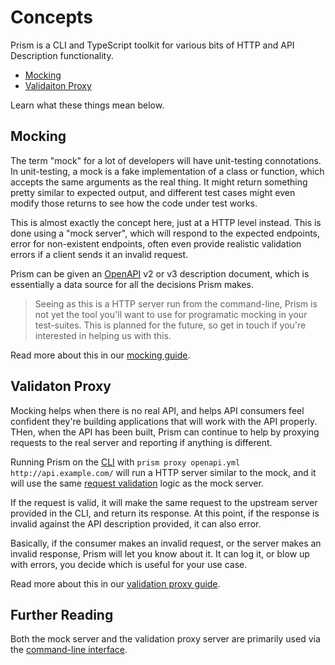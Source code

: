 # Concepts

Prism is a CLI and TypeScript toolkit for various bits of HTTP and API Description
functionality. 

- [Mocking](#mocking)
- [Validaiton Proxy](#validaton-proxy)

Learn what these things mean below.

## Mocking

The term "mock" for a lot of developers will have unit-testing connotations. In
unit-testing, a mock is a fake implementation of a class or function, which
accepts the same arguments as the real thing. It might return something pretty
similar to expected output, and different test cases might even modify those
returns to see how the code under test works.

This is almost exactly the concept here, just at a HTTP level instead. This is
done using a "mock server", which will respond to the expected endpoints, error
for non-existent endpoints, often even provide realistic validation errors if a
client sends it an invalid request.

Prism can be given an [OpenAPI](https://www.openapis.org/) v2 or v3 description
document, which is essentially a data source for all the decisions Prism makes.

<!-- theme: info -->
> Seeing as this is a HTTP server run from the command-line, Prism is not yet the 
tool you'll want to use for programatic mocking in your test-suites. This is 
planned for the future, so get in touch if you're interested in helping us with this.

Read more about this in our [mocking guide](../guides/01-mocking.md).

## Validaton Proxy

Mocking helps when there is no real API, and helps API consumers feel confident they're 
building applications that will work with the API properly. THen, when the API has been built, 
Prism can continue to help by proxying requests to the real server and reporting if anything is different. 

Running Prism on the [CLI](./03-cli.md) with `prism proxy openapi.yml http://api.example.com/` 
will run a HTTP server similar to the mock, and it will use the same
[request validation](../guides/02-request-validation.md) logic as the mock server. 

If the request is valid, it will make the same request to the upstream server provided in 
the CLI, and return its response. At this point, if the response is invalid against the API 
description provided, it can also error. 

Basically, if the consumer makes an invalid request, or the server makes an invalid response, 
Prism will let you know about it. It can log it, or blow up with errors, you decide which 
is useful for your use case.

Read more about this in our [validation proxy guide](../guides/03-validation-proxy.md).

## Further Reading

Both the mock server and the validation proxy server are primarily used via the
[command-line interface](./03-cli.md).
